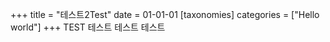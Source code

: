 +++
title = "테스트2Test" date = 01-01-01
[taxonomies] categories = ["Hello world"]
+++
TEST 테스트 테스트 테스트